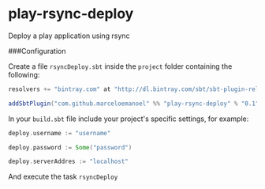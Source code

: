 play-rsync-deploy
=================

Deploy a play application using rsync


###Configuration

Create a file `rsyncDeploy.sbt` inside the `project` folder containing the following:

```Scala
resolvers += "bintray.com" at "http://dl.bintray.com/sbt/sbt-plugin-releases"

addSbtPlugin("com.github.marceloemanoel" %% "play-rsync-deploy" % "0.1")
```

In your `build.sbt` file include your project's specific settings, for example:

```Scala
deploy.username := "username"

deploy.password := Some("password")

deploy.serverAddres := "localhost"
```

And execute the task `rsyncDeploy`
